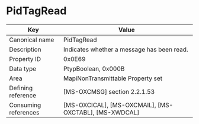 # PidTagRead

| Key | Value |
|---|---|
| Canonical name | PidTagRead |
| Description | Indicates whether a message has been read. |
| Property ID | 0x0E69 |
| Data type | PtypBoolean, 0x000B |
| Area | MapiNonTransmittable Property set |
| Defining reference | [MS-OXCMSG] section 2.2.1.53 |
| Consuming references | [MS-OXCICAL], [MS-OXCMAIL], [MS-OXCTABL], [MS-XWDCAL] |
